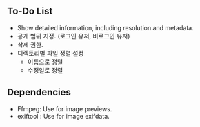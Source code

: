 ## To-Do List
- Show detailed information, including resolution and metadata.
- 공개 범위 지정. (로그인 유저, 비로그인 유저)
- 삭제 권한.
- 디렉토리별 파일 정렬 설정
    - 이름으로 정렬
    - 수정일로 정렬

## Dependencies
- Ffmpeg: Use for image previews.
- exiftool : Use for image exifdata.
